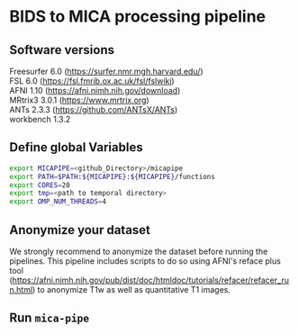 # BIDS to MICA processing pipeline  

## Software versions
Freesurfer  6.0   (https://surfer.nmr.mgh.harvard.edu/)  
FSL         6.0   (https://fsl.fmrib.ox.ac.uk/fsl/fslwiki)  
AFNI        1.10  (https://afni.nimh.nih.gov/download)  
MRtrix3     3.0.1 (https://www.mrtrix.org)  
ANTs        2.3.3 (https://github.com/ANTsX/ANTs)  
workbench   1.3.2

## Define global Variables
```bash
export MICAPIPE=<github_Directory>/micapipe  
export PATH=$PATH:${MICAPIPE}:${MICAPIPE}/functions  
export CORES=20  
export tmp=<path to temporal directory>  
export OMP_NUM_THREADS=4
```

## Anonymize your dataset
We strongly recommend to anonymize the dataset before running the pipelines. This pipeline includes scripts to do so using AFNI's reface plus tool (https://afni.nimh.nih.gov/pub/dist/doc/htmldoc/tutorials/refacer/refacer_run.html) to anonymize T1w as well as quantitative T1 images.

## Run `mica-pipe`
